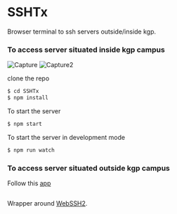 # SSHTx

Browser terminal to ssh servers outside/inside kgp.


### To access server situated inside kgp campus

![Capture](https://user-images.githubusercontent.com/23444642/67407526-41114200-f5d5-11e9-93df-722702793398.PNG)
![Capture2](https://user-images.githubusercontent.com/23444642/67407528-42426f00-f5d5-11e9-8f58-d46b7e5836f7.PNG)


clone the repo

```bash
$ cd SSHTx
$ npm install 
```

To start the server
```bash
$ npm start
```

To start the server in development mode
```bash
$ npm run watch
```

### To access server situated outside kgp campus
Follow this [app](https://kubs.herokuapp.com)



## 
Wrapper around [WebSSH2](https://github.com/billchurch/WebSSH2).
